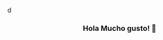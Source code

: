 d<p align="center" width="300">
  <h3 align="center" with="200">Hola Mucho gusto! 👋</h3>
</p>

<!--
**Angel-Di-Luzio/Angel-Di-Luzio** is a ✨ _special_ ✨ repository because its `README.md` (this file) appears on your GitHub profile.

Here are some ideas to get you started:

- 🔭 I’m currently working on ...
- 🌱 I’m currently learning ...
- 👯 I’m looking to collaborate on ...
- 🤔 I’m looking for help with ...
- 💬 Ask me about ...
- 📫 How to reach me: ...
- 😄 Pronouns: ...
- ⚡ Fun fact: ...
-->
